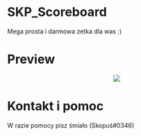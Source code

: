 # SKP_Scoreboard

Mega prosta i darmowa zetka dla was :) 

# Preview

<div align='center'><img src='https://cdn.discordapp.com/attachments/1089726195832205352/1089730156039512084/image.png'/></div>

# Kontakt i pomoc

W razie pomocy pisz śmiało (Skopuś#0346)